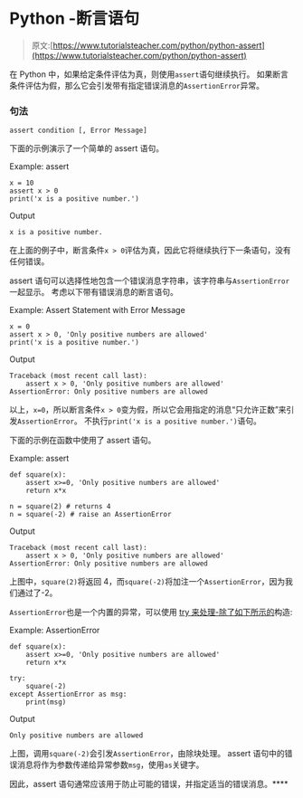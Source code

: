 # Python -断言语句

> 原文:[https://www.tutorialsteacher.com/python/python-assert](https://www.tutorialsteacher.com/python/python-assert)

在 Python 中，如果给定条件评估为真，则使用`assert`语句继续执行。 如果断言条件评估为假，那么它会引发带有指定错误消息的`AssertionError`异常。

### 句法

```
assert condition [, Error Message] 
```

下面的示例演示了一个简单的 assert 语句。

Example: assert 

```
x = 10
assert x > 0
print('x is a positive number.') 
```

Output

```
x is a positive number. 
```

在上面的例子中，断言条件`x > 0`评估为真，因此它将继续执行下一条语句，没有任何错误。

assert 语句可以选择性地包含一个错误消息字符串，该字符串与`AssertionError`一起显示。 考虑以下带有错误消息的断言语句。

Example: Assert Statement with Error Message 

```
x = 0
assert x > 0, 'Only positive numbers are allowed'
print('x is a positive number.') 
```

Output

```
Traceback (most recent call last):
    assert x > 0, 'Only positive numbers are allowed'
AssertionError: Only positive numbers are allowed 
```

以上，`x=0`，所以断言条件`x > 0`变为假，所以它会用指定的消息“只允许正数”来引发`AssertionError`。 不执行`print('x is a positive number.')`语句。

下面的示例在函数中使用了 assert 语句。

Example: assert 

```
def square(x):
    assert x>=0, 'Only positive numbers are allowed'
    return x*x

n = square(2) # returns 4
n = square(-2) # raise an AssertionError 
```

Output

```
Traceback (most recent call last):
    assert x > 0, 'Only positive numbers are allowed'
AssertionError: Only positive numbers are allowed 
```

上图中，`square(2)`将返回 4，而`square(-2)`将加注一个`AssertionError`，因为我们通过了-2。

`AssertionError`也是一个内置的异常，可以使用 [try 来处理-除了如下所示的](/python/exception-handling-in-python)构造:

Example: AssertionError 

```
def square(x):
    assert x>=0, 'Only positive numbers are allowed'
    return x*x

try:
    square(-2)
except AssertionError as msg:
    print(msg) 
```

Output

```
Only positive numbers are allowed 
```

上图，调用`square(-2)`会引发`AssertionError`，由除块处理。 assert 语句中的错误消息将作为参数传递给异常参数`msg`，使用`as`关键字。

因此，assert 语句通常应该用于防止可能的错误，并指定适当的错误消息。****